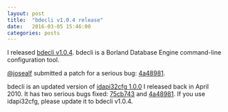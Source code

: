 ```yaml
---
layout: post
title:  "bdecli v1.0.4 release"
date:   2016-03-05 15:46:00
categories: posts
---
```


I released [bdecli v1.0.4](https://github.com/oboroc/bdecli/releases/tag/v1.0.4).
bdecli is a Borland Database Engine command-line configuration tool.

[@josealf](https://github.com/josealf) submitted a patch for a serious bug:
[4a48981](https://github.com/oboroc/bdecli/commit/4a489819aa564671dc71b9f5bbd3225f62852ecb).

bdecli is an updated version of [idapi32cfg 1.0.0](http://idapi32cfg.codeplex.com/) I released back in April 2010.
It has two serious bugs fixed: [75cb743](https://github.com/oboroc/bdecli/commit/75cb74338b90cc907a9d7b81a87f8b5bc95c55c6) and
[4a48981](https://github.com/oboroc/bdecli/commit/4a489819aa564671dc71b9f5bbd3225f62852ecb).
If you use idapi32cfg, please update it to bdecli v1.0.4.

